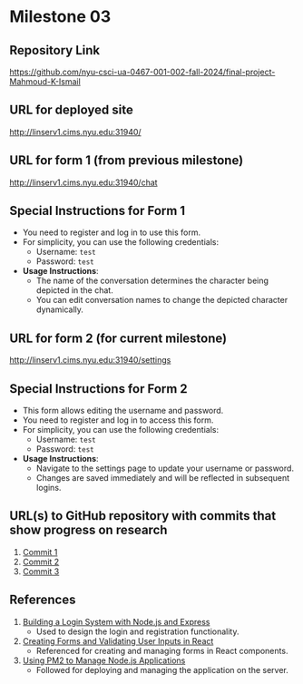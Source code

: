 Milestone 03
===

Repository Link
---
https://github.com/nyu-csci-ua-0467-001-002-fall-2024/final-project-Mahmoud-K-Ismail

URL for deployed site
---
http://linserv1.cims.nyu.edu:31940/

URL for form 1 (from previous milestone)
---
http://linserv1.cims.nyu.edu:31940/chat

Special Instructions for Form 1
---
- You need to register and log in to use this form.
- For simplicity, you can use the following credentials:
    - Username: `test`
    - Password: `test`
- **Usage Instructions**:
    - The name of the conversation determines the character being depicted in the chat.
    - You can edit conversation names to change the depicted character dynamically.

URL for form 2 (for current milestone)
---
http://linserv1.cims.nyu.edu:31940/settings

Special Instructions for Form 2
---
- This form allows editing the username and password.
- You need to register and log in to access this form.
- For simplicity, you can use the following credentials:
    - Username: `test`
    - Password: `test`
- **Usage Instructions**:
    - Navigate to the settings page to update your username or password.
    - Changes are saved immediately and will be reflected in subsequent logins.

URL(s) to GitHub repository with commits that show progress on research
--- 
1. [Commit 1](https://github.com/nyu-csci-ua-0467-001-002-fall-2024/final-project-Mahmoud-K-Ismail/commit/d85589ab377bf55c425f079739dee70e6c9f42d2)
2. [Commit 2](https://github.com/nyu-csci-ua-0467-001-002-fall-2024/final-project-Mahmoud-K-Ismail/commit/2afd9ba4999c931a9d6565ea8fbf09ffdfe1a181)
3. [Commit 3](https://github.com/nyu-csci-ua-0467-001-002-fall-2024/final-project-Mahmoud-K-Ismail/commit/273e68089f96278b1c80ea2c81ca7d12014077e1)

References
---
1. [Building a Login System with Node.js and Express](https://www.digitalocean.com/community/tutorials/how-to-add-login-authentication-to-your-application-with-express-and-passport)
    - Used to design the login and registration functionality.
2. [Creating Forms and Validating User Inputs in React](https://reactjs.org/docs/forms.html)
    - Referenced for creating and managing forms in React components.
3. [Using PM2 to Manage Node.js Applications](https://pm2.keymetrics.io/docs/usage/quick-start/)
    - Followed for deploying and managing the application on the server.
